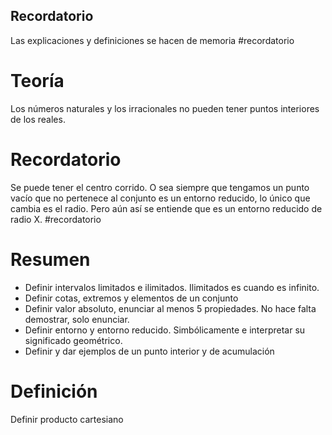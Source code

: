 ## Recordatorio
Las explicaciones y definiciones se hacen de memoria 
#recordatorio

# Teoría 
Los números naturales y los irracionales no pueden tener puntos interiores de los reales. 

# Recordatorio
Se puede tener el centro corrido. O sea siempre que tengamos un punto vacío que no pertenece al conjunto es un entorno reducido, lo único que cambia es el radio. Pero aún así se entiende que es un entorno reducido de radio X. 
#recordatorio 

# Resumen 
+ Definir intervalos limitados e ilimitados. Ilimitados es cuando es infinito. 
+ Definir cotas, extremos y elementos de un conjunto  
+ Definir valor absoluto, enunciar al menos 5 propiedades. No hace falta demostrar, solo enunciar. 
+ Definir entorno y entorno reducido. Simbólicamente e interpretar su significado geométrico. 
+ Definir y dar ejemplos de un punto interior y de acumulación


# Definición
Definir producto cartesiano 